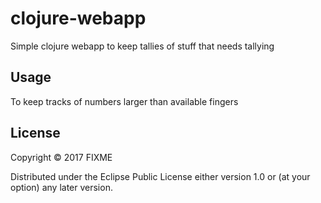 # clojure-webapp

Simple clojure webapp to keep tallies of stuff that needs tallying

## Usage

To keep tracks of numbers larger than available fingers

## License

Copyright © 2017 FIXME

Distributed under the Eclipse Public License either version 1.0 or (at
your option) any later version.